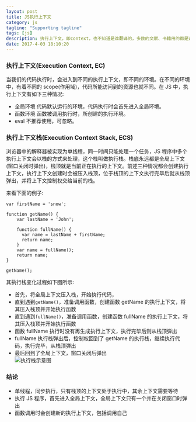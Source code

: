 ```yaml
---
layout: post
title: JS执行上下文
category: js
tagline: "Supporting tagline"
tags: [js]
description: 执行上下文，即context，也不知道是谁翻译的，多数的文献、书籍用的都是这个词，还记得第一次接触这个词时的惆怅、迷惘、不知所措，扶了扶眼睛，翻开大辞典，还是翻译成环境比较接地气。JS执行上下文，即JS的执行环境。
date: 2017-4-03 18:10:20
---
```


### 执行上下文(Execution Context, EC)

当我们的代码执行时，会进入到不同的执行上下文，即不同的环境。在不同的环境中，有着不同的 scope(作用域)，代码所能访问到的资源也就不同。在 JS 中，执行上下文有如下三种情况:

- 全局环境
  代码默认运行的环境，代码执行时会首先进入全局环境。
- 函数环境
  函数被调用执行时，所创建的执行环境。
- eval
  不推荐使用，可忽略。

### 执行上下文栈(Execution Context Stack, ECS)

浏览器中的解释器被实现为单线程，同一时间只能处理一个任务，JS 程序中多个执行上下文会以栈的方式来处理，这个栈叫做执行栈。栈底永远都是全局上下文(窗口关闭时弹出)，栈顶就是当前正在执行的上下文。前述三种情况都会创建执行上下文，执行上下文创建时会被压入栈顶，位于栈顶的上下文执行完毕后就从栈顶弹出，并将上下文控制权交给当前的栈。

来看下面的例子:

```
var firstName = 'snow';

function getName() {
    var lastName = 'John';

    function fullName() {
      var name = lastName + firstName;
      return name;
    }
    var name = fullName();
    return name;
}

getName();
```

其执行栈变化过程如下图所示:

- 首先，将全局上下文压入栈，开始执行代码，
- 直到遇到`getName()`，准备调用函数，创建函数 getName 的执行上下文，将其压入栈顶并开始执行函数
- 直到遇到`fullName()`，准备调用函数，创建函数 fullName 的执行上下文，将其压入栈顶并开始执行函数
- 函数 fullName 执行时没有再生成执行上下文，执行完毕后则从栈顶弹出
- fullName 执行栈弹出后，控制权回到了 getName 的执行栈，继续执行代码，执行完毕，从栈顶弹出
- 最后回到了全局上下文，窗口关闭后弹出
  <img style="display:block; margin: auto;" alt="执行栈示意图" src="https://i.imgur.com/DLihUKi.png" />

### 结论

- 单线程，同步执行，只有栈顶的上下文处于执行中，其余上下文需要等待
- 执行 JS 程序，首先进入全局上下文，全局上下文只有一个并在关闭窗口时弹出
- 函数调用时会创建新的执行上下文，包括调用自己
